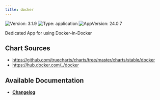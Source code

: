 ```yaml
---
title: docker
---
```


![Version: 3.1.9](https://img.shields.io/badge/Version-3.1.9-informational?style=flat-square) ![Type: application](https://img.shields.io/badge/Type-application-informational?style=flat-square) ![AppVersion: 24.0.7](https://img.shields.io/badge/AppVersion-24.0.7-informational?style=flat-square)

Dedicated App for using Docker-in-Docker

## Chart Sources

- https://github.com/truecharts/charts/tree/master/charts/stable/docker
- https://hub.docker.com/_/docker

## Available Documentation

- [**Changelog**](./CHANGELOG.md)
